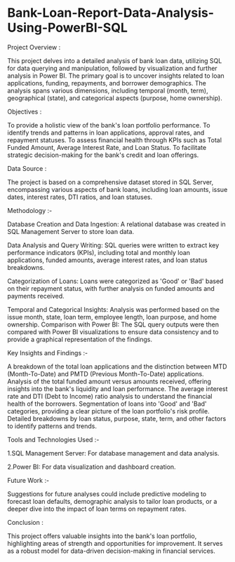# Bank-Loan-Report-Data-Analysis-Using-PowerBI-SQL


Project Overview :

This project delves into a detailed analysis of bank loan data, utilizing SQL for data querying and manipulation, followed by visualization and further analysis in Power BI. The primary goal is to uncover insights related to loan applications, funding, repayments, and borrower demographics. The analysis spans various dimensions, including temporal (month, term), geographical (state), and categorical aspects (purpose, home ownership).

Objectives :

To provide a holistic view of the bank's loan portfolio performance.
To identify trends and patterns in loan applications, approval rates, and repayment statuses.
To assess financial health through KPIs such as Total Funded Amount, Average Interest Rate, and Loan Status.
To facilitate strategic decision-making for the bank's credit and loan offerings.


Data Source :

The project is based on a comprehensive dataset stored in SQL Server, encompassing various aspects of bank loans, including loan amounts, issue dates, interest rates, DTI ratios, and loan statuses.

Methodology :-

Database Creation and Data Ingestion: A relational database was created in SQL Management Server to store loan data.

Data Analysis and Query Writing: SQL queries were written to extract key performance indicators (KPIs), including total and monthly loan applications, funded amounts, average interest rates, and loan status breakdowns.

Categorization of Loans: Loans were categorized as 'Good' or 'Bad' based on their repayment status, with further analysis on funded amounts and payments received.

Temporal and Categorical Insights: Analysis was performed based on the issue month, state, loan term, employee length, loan purpose, and home ownership. Comparison with Power BI: The SQL query outputs were then compared with Power BI visualizations to ensure data consistency and to provide a graphical representation of the findings.

Key Insights and Findings :-

A breakdown of the total loan applications and the distinction between MTD (Month-To-Date) and PMTD (Previous Month-To-Date) applications.
Analysis of the total funded amount versus amounts received, offering insights into the bank's liquidity and loan performance.
The average interest rate and DTI (Debt to Income) ratio analysis to understand the financial health of the borrowers.
Segmentation of loans into 'Good' and 'Bad' categories, providing a clear picture of the loan portfolio's risk profile.
Detailed breakdowns by loan status, purpose, state, term, and other factors to identify patterns and trends.

Tools and Technologies Used :-

1.SQL Management Server: For database management and data analysis.

2.Power BI: For data visualization and dashboard creation.

Future Work :-

Suggestions for future analyses could include predictive modeling to forecast loan defaults, demographic analysis to tailor loan products, or a deeper dive into the impact of loan terms on repayment rates.

Conclusion :

This project offers valuable insights into the bank's loan portfolio, highlighting areas of strength and opportunities for improvement. It serves as a robust model for data-driven decision-making in financial services.

